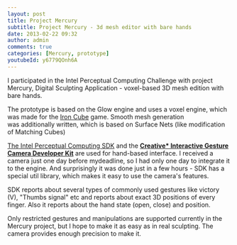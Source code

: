 ```yaml
---
layout: post
title: Project Mercury
subtitle: Project Mercury - 3d mesh editor with bare hands
date: 2013-02-22 09:32
author: admin
comments: true
categories: [Mercury, prototype]
youtubeId: y6779QOnh6A
---
```

I participated in the Intel Perceptual Computing Challenge with project Mercury, Digital Sculpting Application - voxel-based 3D mesh edition with bare hands.

The prototype is based on the Glow engine and uses a voxel engine, which was made for the <a href="http://www.moddb.com/games/iron-cube">Iron Cube</a> game. Smooth mesh generation was additionally written, which is based on Surface Nets (like modification of Matching Cubes)

<a href="http://software.intel.com/en-us/vcsource/tools/perceptual-computing-sdk">The Intel Perceptual Computing SDK</a> and the <strong><a href="http://click.intel.com/intelsdk/Creative_Interactive_Gesture_Camera_Developer_Kit-P2061.aspx">Creative* Interactive Gesture Camera Developer Kit</a></strong> are used for hand-based interface. I received a camera just one day before mydeadline, so I had only one day to integrate it to the engine. And surprisingly it was done just in a few hours - SDK has a special util library, which makes it easy to use the camera's features.

SDK reports about several types of commonly used gestures like victory (V), "Thumbs signal" etc and reports about exact 3D positions of every finger. Also it reports about the hand state (open, close) and position.

Only restricted gestures and manipulations are supported currently in the Mercury project, but I hope to make it as easy as in real sculpting. The camera provides enough precision to make it.
